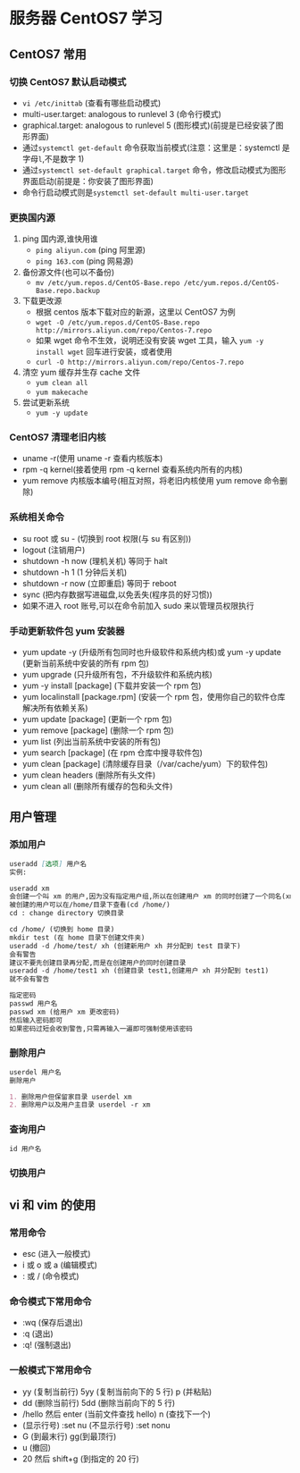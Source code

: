 # 服务器 CentOS7 学习

## CentOS7 常用

### 切换 CentOS7 默认启动模式

- `vi /etc/inittab` (查看有哪些启动模式)
- multi-user.target: analogous to runlevel 3 (命令行模式)
- graphical.target: analogous to runlevel 5 (图形模式)(前提是已经安装了图形界面)
- 通过`systemctl get-default` 命令获取当前模式(注意：这里是：systemctl 是字母`l`,不是数字 1)
- 通过`systemctl set-default graphical.target` 命令，修改启动模式为图形界面启动(前提是：你安装了图形界面)
- 命令行启动模式则是`systemctl set-default multi-user.target`

### 更换国内源

1. ping 国内源,谁快用谁
   - `ping aliyun.com` (ping 阿里源)
   - `ping 163.com` (ping 网易源)
2. 备份源文件(也可以不备份)
   - `mv /etc/yum.repos.d/CentOS-Base.repo /etc/yum.repos.d/CentOS-Base.repo.backup`
3. 下载更改源
   - 根据 centos 版本下载对应的新源，这里以 CentOS7 为例
   - `wget -O /etc/yum.repos.d/CentOS-Base.repo http://mirrors.aliyun.com/repo/Centos-7.repo`
   - 如果 wget 命令不生效，说明还没有安装 wget 工具，输入 `yum -y install wget` 回车进行安装，或者使用
   - `curl -O http://mirrors.aliyun.com/repo/Centos-7.repo`
4. 清空 yum 缓存并生存 cache 文件
   - `yum clean all`
   - `yum makecache`
5. 尝试更新系统
   - `yum -y update`

### CentOS7 清理老旧内核

- uname -r(使用 uname -r 查看内核版本)
- rpm -q kernel(接着使用 rpm -q kernel 查看系统内所有的内核)
- yum remove 内核版本编号(相互对照，将老旧内核使用 yum remove 命令删除)

### 系统相关命令

- su root 或 su - (切换到 root 权限(与 su 有区别))
- logout (注销用户)
- shutdown -h now (理机关机) 等同于 halt
- shutdown -h 1 (1 分钟后关机)
- shutdown -r now (立即重启) 等同于 reboot
- sync (把内存数据写进磁盘,以免丢失(程序员的好习惯))
- 如果不进入 root 账号,可以在命令前加入 sudo 来以管理员权限执行

### 手动更新软件包 yum 安装器

- yum update -y (升级所有包同时也升级软件和系统内核)或 yum -y update (更新当前系统中安装的所有 rpm 包)
- yum upgrade (只升级所有包，不升级软件和系统内核)
- yum -y install [package] (下载并安装一个 rpm 包)
- yum localinstall [package.rpm] (安装一个 rpm 包，使用你自己的软件仓库解决所有依赖关系)
- yum update [package] (更新一个 rpm 包)
- yum remove [package] (删除一个 rpm 包)
- yum list (列出当前系统中安装的所有包)
- yum search [package] (在 rpm 仓库中搜寻软件包)
- yum clean [package] (清除缓存目录（/var/cache/yum）下的软件包)
- yum clean headers (删除所有头文件)
- yum clean all (删除所有缓存的包和头文件)

## 用户管理

### 添加用户

```md
useradd [选项] 用户名
实例:

useradd xm
会创建一个叫 xm 的用户,因为没有指定用户组,所以在创建用户 xm 的同时创建了一个同名(xm)的组,将用户 xm 分配到该组中(xm)
被创建的用户可以在/home/目录下查看(cd /home/)
cd : change directory 切换目录

cd /home/ (切换到 home 目录)
mkdir test (在 home 目录下创建文件夹)
useradd -d /home/test/ xh (创建新用户 xh 并分配到 test 目录下)
会有警告
建议不要先创建目录再分配,而是在创建用户的同时创建目录
useradd -d /home/test1 xh (创建目录 test1,创建用户 xh 并分配到 test1)
就不会有警告

指定密码
passwd 用户名
passwd xm (给用户 xm 更改密码)
然后输入密码即可
如果密码过短会收到警告,只需再输入一遍即可强制使用该密码
```

### 删除用户

```md
userdel 用户名
删除用户

1. 删除用户但保留家目录 userdel xm
2. 删除用户以及用户主目录 userdel -r xm
```

### 查询用户

```md
id 用户名
```

### 切换用户

## vi 和 vim 的使用

### 常用命令

- esc (进入一般模式)
- i 或 o 或 a (编辑模式)
- : 或 / (命令模式)

### 命令模式下常用命令

- :wq (保存后退出)
- :q (退出)
- :q! (强制退出)

### 一般模式下常用命令

- yy (复制当前行) 5yy (复制当前向下的 5 行) p (并粘贴)
- dd (删除当前行) 5dd (删除当前向下的 5 行)
- /hello 然后 enter (当前文件查找 hello) n (查找下一个)
- (显示行号) :set nu (不显示行号) :set nonu
- G (到最末行) gg(到最顶行)
- u (撤回)
- 20 然后 shift+g (到指定的 20 行)
